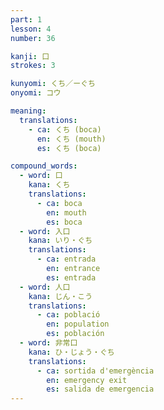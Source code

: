 ```yaml
---
part: 1
lesson: 4
number: 36

kanji: 口
strokes: 3

kunyomi: くち／ーぐち
onyomi: コウ

meaning:
  translations:
    - ca: くち (boca)
      en: くち (mouth)
      es: くち (boca)

compound_words:
  - word: 口
    kana: くち
    translations:
      - ca: boca
        en: mouth
        es: boca
  - word: 入口
    kana: いり・ぐち
    translations:
      - ca: entrada
        en: entrance
        es: entrada
  - word: 人口
    kana: じん・こう
    translations:
      - ca: població
        en: population
        es: población
  - word: 非常口
    kana: ひ・じょう・ぐち
    translations:
      - ca: sortida d'emergència
        en: emergency exit
        es: salida de emergencia
---
```

